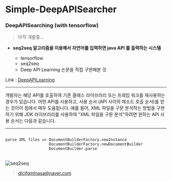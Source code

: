 # Simple-DeepAPISearcher

### DeepAPISearching (with tensorflow)

> 아직 개발중...

+ <b> seq2seq 알고리즘을 이용해서 자연어를 입력하면 java API 를 출력하는 시스템 </b>

    - tensorflow
    - seq2seq
    - Deep API Learning 논문을 직접 구현해본 것

Link : [DeepAPILearning](https://arxiv.org/abs/1605.08535)


---

개발자는 해당 API를 호출하여 기존 클래스 라이브러리 또는 프레임 워크를 재사용하는 경우가 있습니다. 
어떤 API를 사용하고, 사용 순서 (API 사이의 메소드 호출 순서)를 얻는 것이이 점에서 매우 도움됩니다.
예를 들어, XML 파일을 구문 분석하는 방법을 구현하기 위해 
JDK 라이브러리를 사용하여 "XML 파일을 구문 분석"하려면 원하는 API 사용 순서는 다음과 같습니다.

---

<pre>
<code>
parse XML files => DocumentBuilderFactory.newInstance
                   DocumentBuilderFactory.newDocumentBuilder
                   DocumentBuilder.parse
</code>
</pre>

![seq2seq](http://4.bp.blogspot.com/-aArS0l1pjHQ/Vjj71pKAaEI/AAAAAAAAAxE/Nvy1FSbD_Vs/s1600/2TFstaticgraphic_alt-01.png)


> dlcjfgmlnasa@naver.com
